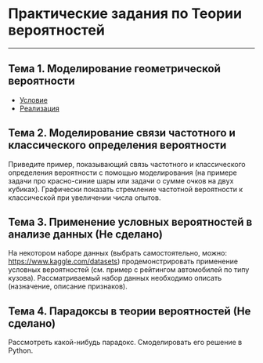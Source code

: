 # Практические задания по Теории вероятностей

---

## Тема 1. Моделирование геометрической вероятности
* [Условие](https://github.com/Lesyamarkova0/Theory_of_probability/blob/main/Задача%201/README.md)
* [Реализация](https://github.com/Lesyamarkova0/Theory_of_probability/blob/main/Задача%201/teorver.py)

## Тема 2. Моделирование связи частотного и классического определения вероятности 
Приведите пример, показывающий связь частотного и классического определения вероятности с помощью моделирования (на примере задачи про красно-синие шары или задачи о сумме очков на двух кубиках). Графически показать стремление частотной вероятности к классической при увеличении числа опытов.

## Тема 3. Применение условных вероятностей в анализе данных (Не сделано)
На некотором наборе данных (выбрать самостоятельно, можно: https://www.kaggle.com/datasets) продемонстрировать применение условных вероятностей (см. пример с рейтингом автомобилей по типу кузова). Рассматриваемый набор данных необходимо описать (назначение, описание признаков).

## Тема 4. Парадоксы в теории вероятностей (Не сделано)
Рассмотреть какой-нибудь парадокс. Смоделировать его решение в Python.
